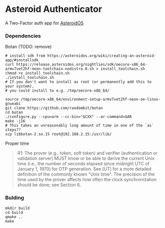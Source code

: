 # Asteroid Authenticator
A Two-Factor auth app for [AsteroidOS](http://asteroidos.org/)

### Dependencies

Botan (TODO: remove)
```
# install sdk from https://asteroidos.org/wiki/creating-an-asteroid-app/#installsdk
curl https://release.asteroidos.org/nightlies/sdk/oecore-x86_64-armv7vet2hf-neon-toolchain-nodistro.0.sh > install_toolchain.sh
chmod +x install_toolchain.sh
./install_toolchain.sh
# If you don't want to install as root (or permanently add this to your system),
# you could install to e.g. /tmp/oecore-x86_64/

source /tmp/oecore-x86_64/environment-setup-armv7vet2hf-neon-oe-linux-gnueabi
git clone https://github.com/randombit/botan
cd botan
./configure.py --cpu=arm --cc-bin="$CXX" --ar-command=$AR
make -j16
# This takes an unreasonably long amount of time in one of the `as` steps??
scp libbotan-2.so.15 root@192.168.2.15:/usr/lib/
```

Proper time
> R1: The prover (e.g., token, soft token) and verifier (authentication
> or validation server) MUST know or be able to derive the current
> Unix time (i.e., the number of seconds elapsed since midnight UTC
> of January 1, 1970) for OTP generation.  See [UT] for a more
> detailed definition of the commonly known "Unix time".  The
> precision of the time used by the prover affects how often the
> clock synchronization should be done; see Section 6.

### Bulding
```
mkdir build
cd build
qmake ..
make
```

